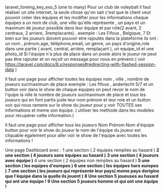 laravel_foreing_key_exo_5 (one to many)
Pour un club de voleyball il faut réaliser un site internet, la seule chose qu'on sait c'est que le client veut pouvoir créer des équipes et les modifier
pour les informations chaque équipes a un nom de club, une ville qu'elle représente , un pays et un maximum de joueur possible dans leur équipe et par role(2 avant, 2 centraux, 2 arriere, 3remplacants)..
exemple : Les Fifous , Belgique, 7
Et bien sur les joueurs doivent pouvoir etre rajoutés dans la plateforme
ils ont : un nom , prénom,age, téléphone,email, un genre, un pays d'origine,role dans une partie ( avant, central, arrière, remplaçant ), un equipe_id et une photo_id
Si l'équipe n'a plus de place dans un poste alors le joueur ne peut pas être rajouter et on reçoit un message pour nous en prévenir.( voir https://laravel.com/docs/8.x/responses#redirecting-with-flashed-session-data )

Il faut une page pour afficher toutes les équipes
nom , ville , nombre de joueurs sur/maximum de place
exemple :
Les fifous , anderlecht 5/7 et un button voir
dans le show de chaque équipes on peut revoir le nom de l'quipe la ville le nombre de joueurs sur/maximum de place et tous les joueurs qui en font partis juste leur nom prénom et leur role et un button voir qui nous ramene sur le show du joueur pour y voir TOUTES ses informations et meme son équipe. ( utiliser les methode dans les modeles pour récupérer cette information.)

Il faut une page pour afficher tous les joueurs
Nom Prénom Nom d'équipe button pour voir le show du joueur
le nom de l'équipe du joueur est cliquable également pour aller voir le show de l'équipe avec toutes les informations !

Une page Dashboard avec :
1 une section ( 2 équipes remplies au hasard )
__2 une section ( 4 joueurs sans équipes au hasard )__
__3 une section ( 4 joueurs avec équipe )__
4 une section ( 2 équipes non remplies au hasard )
__5 une section ( les equipes d'europes )__
__6 une section ( les équipes hors europes )__
__7 une section ( les joueurs qui représente leur pays( meme pays dorigine que l'équipe dans la quelle ils jouent )__
__8 Une section 5 joueuses au hasard qui ont une équipe !__
__9 Une section 5 joueurs homme et qui ont une équipe !__